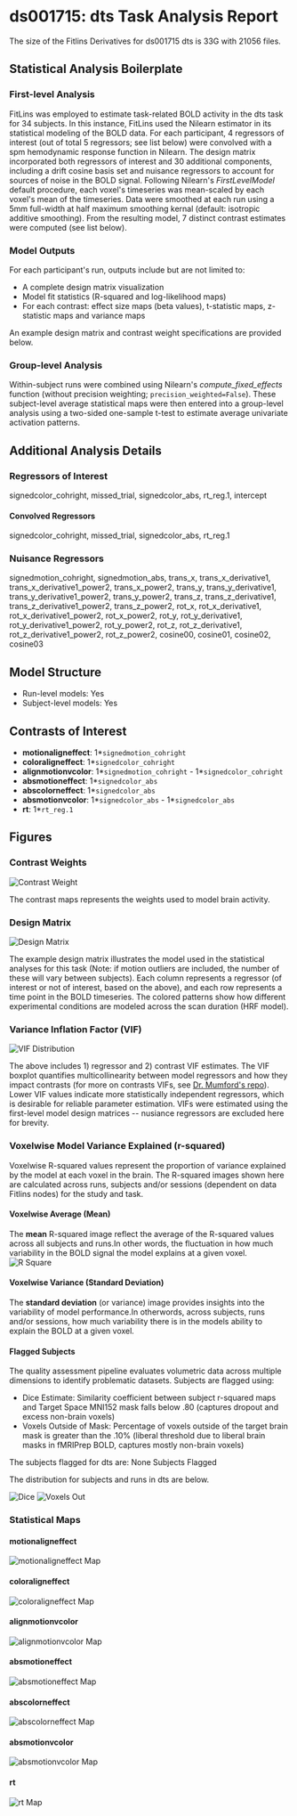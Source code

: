 # ds001715: dts Task Analysis Report

The size of the Fitlins Derivatives for ds001715 dts is 33G with 21056 files.

## Statistical Analysis Boilerplate

### First-level Analysis
FitLins was employed to estimate task-related BOLD activity in the dts task for 34 subjects. In this instance, FitLins used the Nilearn estimator in its statistical modeling of the BOLD data. For each participant, 4 regressors of interest (out of total 5 regressors; see list below) were convolved with a spm hemodynamic response function in Nilearn. The design matrix incorporated both regressors of interest and 30 additional components, including a drift cosine basis set and nuisance regressors to account for sources of noise in the BOLD signal. Following Nilearn's *FirstLevelModel* default procedure, each voxel's timeseries was mean-scaled by each voxel's mean of the timeseries. Data were smoothed at each run using a 5mm full-width at half maximum smoothing kernal (default: isotropic additive smoothing). From the resulting model, 7 distinct contrast estimates were computed (see list below).

### Model Outputs
For each participant's run, outputs include but are not limited to:
- A complete design matrix visualization
- Model fit statistics (R-squared and log-likelihood maps)
- For each contrast: effect size maps (beta values), t-statistic maps, z-statistic maps and variance maps

An example design matrix and contrast weight specifications are provided below.

### Group-level Analysis
Within-subject runs were combined using Nilearn's *compute_fixed_effects* function (without precision weighting; `precision_weighted=False`). These subject-level average statistical maps were then entered into a group-level analysis using a two-sided one-sample t-test to estimate average univariate activation patterns.

## Additional Analysis Details 
### Regressors of Interest
signedcolor_cohright, missed_trial, signedcolor_abs, rt_reg.1, intercept
#### Convolved Regressors
signedcolor_cohright, missed_trial, signedcolor_abs, rt_reg.1
### Nuisance Regressors
signedmotion_cohright, signedmotion_abs, trans_x, trans_x_derivative1, trans_x_derivative1_power2, trans_x_power2, trans_y, trans_y_derivative1, trans_y_derivative1_power2, trans_y_power2, trans_z, trans_z_derivative1, trans_z_derivative1_power2, trans_z_power2, rot_x, rot_x_derivative1, rot_x_derivative1_power2, rot_x_power2, rot_y, rot_y_derivative1, rot_y_derivative1_power2, rot_y_power2, rot_z, rot_z_derivative1, rot_z_derivative1_power2, rot_z_power2, cosine00, cosine01, cosine02, cosine03
## Model Structure
- Run-level models: Yes
- Subject-level models: Yes

## Contrasts of Interest
- **motionaligneffect**: 1*`signedmotion_cohright`
- **coloraligneffect**: 1*`signedcolor_cohright`
- **alignmotionvcolor**: 1*`signedmotion_cohright` - 1*`signedcolor_cohright`
- **absmotioneffect**: 1*`signedcolor_abs`
- **abscolorneffect**: 1*`signedcolor_abs`
- **absmotionvcolor**: 1*`signedcolor_abs` - 1*`signedcolor_abs`
- **rt**: 1*`rt_reg.1`

## Figures

### Contrast Weights
![Contrast Weight](./files/ds001715_task-dts_contrast-matrix.svg)

The contrast maps represents the weights used to model brain activity.

### Design Matrix
![Design Matrix](./files/ds001715_task-dts_design-matrix.svg)

The example design matrix illustrates the model used in the statistical analyses for this task (Note: if motion outliers are included, the number of these will vary between subjects). Each column represents a regressor (of interest or not of interest, based on the above), and each row represents a time point in the BOLD timeseries. The colored patterns show how different experimental conditions are modeled across the scan duration (HRF model).

### Variance Inflation Factor (VIF)
![VIF Distribution](./files/ds001715_task-dts_vif-boxplot.png)

The above includes 1) regressor and 2) contrast VIF estimates. The VIF boxplot quantifies multicollinearity between model regressors and how they impact contrasts (for more on contrasts VIFs, see [Dr. Mumford's repo](https://github.com/jmumford/vif_contrasts)). Lower VIF values indicate more statistically independent regressors, which is desirable for reliable parameter estimation. VIFs were estimated using the first-level model design matrices -- nusiance regressors are excluded here for brevity.

### Voxelwise Model Variance Explained (r-squared)
Voxelwise R-squared values represent the proportion of variance explained by the model at each voxel in the brain. The R-squared images shown here are calculated across runs, subjects and/or sessions (dependent on data Fitlins nodes) for the study and task.

#### Voxelwise Average (Mean)
The **mean** R-squared image reflect the average of the R-squared values across all subjects and runs.In other words, the fluctuation in how much variability in the BOLD signal the model explains at a given voxel.
![R Square](./files/ds001715_task-dts_rsquare-mean.png)

#### Voxelwise Variance (Standard Deviation)
The **standard deviation** (or variance) image provides insights into the variability of model performance.In otherwords, across subjects, runs and/or sessions, how much variability there is in the models ability to explain the BOLD at a given voxel.

#### Flagged Subjects
The quality assessment pipeline evaluates volumetric data across multiple dimensions to identify problematic datasets. Subjects are flagged using: 

  - Dice Estimate: Similarity coefficient between subject r-squared maps and Target Space MNI152 mask falls below .80 (captures dropout and excess non-brain voxels) 
  - Voxels Outside of Mask: Percentage of voxels outside of the target brain mask is greater than the .10% (liberal threshold due to liberal brain masks in fMRIPrep BOLD, captures mostly non-brain voxels) 

The subjects flagged for dts are:
None Subjects Flagged

The distribution for subjects and runs in dts are below. 

![Dice](./files/ds001715_task-dts_hist-dicesimilarity.png)
![Voxels Out](./files/ds001715_task-dts_hist-voxoutmask.png)

### Statistical Maps

#### motionaligneffect
![motionaligneffect Map](./files/ds001715_task-dts_contrast-motionaligneffect_map.png)

#### coloraligneffect
![coloraligneffect Map](./files/ds001715_task-dts_contrast-coloraligneffect_map.png)

#### alignmotionvcolor
![alignmotionvcolor Map](./files/ds001715_task-dts_contrast-alignmotionvcolor_map.png)

#### absmotioneffect
![absmotioneffect Map](./files/ds001715_task-dts_contrast-absmotioneffect_map.png)

#### abscolorneffect
![abscolorneffect Map](./files/ds001715_task-dts_contrast-abscolorneffect_map.png)

#### absmotionvcolor
![absmotionvcolor Map](./files/ds001715_task-dts_contrast-absmotionvcolor_map.png)

#### rt
![rt Map](./files/ds001715_task-dts_contrast-rt_map.png)
